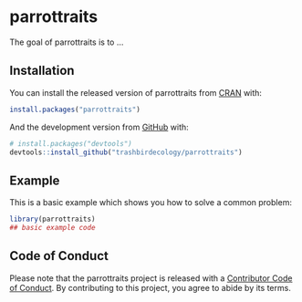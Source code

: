 
<!-- README.md is generated from README.Rmd. Please edit that file -->

# parrottraits

<!-- badges: start -->

<!-- badges: end -->

The goal of parrottraits is to …

## Installation

You can install the released version of parrottraits from
[CRAN](https://CRAN.R-project.org) with:

``` r
install.packages("parrottraits")
```

And the development version from [GitHub](https://github.com/) with:

``` r
# install.packages("devtools")
devtools::install_github("trashbirdecology/parrottraits")
```

## Example

This is a basic example which shows you how to solve a common problem:

``` r
library(parrottraits)
## basic example code
```

## Code of Conduct

Please note that the parrottraits project is released with a
[Contributor Code of
Conduct](https://trashbirdecology.github.io/parrottraits//CODE_OF_CONDUCT.html).
By contributing to this project, you agree to abide by its terms.
